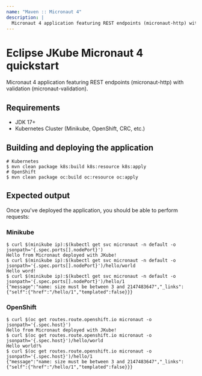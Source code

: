 ```yaml
---
name: "Maven :: Micronaut 4"
description: |
  Micronaut 4 application featuring REST endpoints (micronaut-http) with validation (micronaut-validation).
---
```

# Eclipse JKube Micronaut 4 quickstart

Micronaut 4 application featuring REST endpoints (micronaut-http) with validation (micronaut-validation).

## Requirements

- JDK 17+
- Kubernetes Cluster (Minikube, OpenShift, CRC, etc.)

## Building and deploying the application

```shell script
# Kubernetes
$ mvn clean package k8s:build k8s:resource k8s:apply
# OpenShift
$ mvn clean package oc:build oc:resource oc:apply
```
## Expected output

Once you've deployed the application, you should be able to perform requests:

### Minikube

```shell script
$ curl $(minikube ip):$(kubectl get svc micronaut -n default -o jsonpath='{.spec.ports[].nodePort}')
Hello from Micronaut deployed with JKube!
$ curl $(minikube ip):$(kubectl get svc micronaut -n default -o jsonpath='{.spec.ports[].nodePort}')/hello/world
Hello word!
$ curl $(minikube ip):$(kubectl get svc micronaut -n default -o jsonpath='{.spec.ports[].nodePort}')/hello/1
{"message":"name: size must be between 3 and 2147483647","_links":{"self":{"href":"/hello/1","templated":false}}}
```

### OpenShift

```shell script
$ curl $(oc get routes.route.openshift.io micronaut -o jsonpath='{.spec.host}')
Hello from Micronaut deployed with JKube!
$ curl $(oc get routes.route.openshift.io micronaut -o jsonpath='{.spec.host}')/hello/world
Hello world!%
$ curl $(oc get routes.route.openshift.io micronaut -o jsonpath='{.spec.host}')/hello/1
{"message":"name: size must be between 3 and 2147483647","_links":{"self":{"href":"/hello/1","templated":false}}}
```
